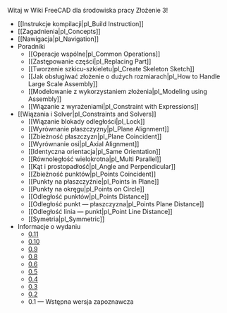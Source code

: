 Witaj w Wiki FreeCAD dla środowiska pracy Złożenie 3!

* [[Instrukcje kompilacji|pl_Build Instruction]]
* [[Zagadnienia|pl_Concepts]]
* [[Nawigacja|pl_Navigation]]
* Poradniki
    * [[Operacje wspólne|pl_Common Operations]]
    * [[Zastępowanie części|pl_Replacing Part]]
    * [[Tworzenie szkicu-szkieletu|pl_Create Skeleton Sketch]]
    * [[Jak obsługiwać złożenie o dużych rozmiarach|pl_How to Handle Large Scale Assembly]]
    * [[Modelowanie z wykorzystaniem złożenia|pl_Modeling using Assembly]]
    * [[Wiązanie z wyrażeniami|pl_Constraint with Expressions]]
* [[Wiązania i Solver|pl_Constraints and Solvers]]
    * [[Wiązanie blokady odległości|pl_Lock]]
    * [[Wyrównanie płaszczyzny|pl_Plane Alignment]]
    * [[Zbieżność płaszczyzn|pl_Plane Coincident]]
    * [[Wyrównanie osi|pl_Axial Alignment]]
    * [[Identyczna orientacja|pl_Same Orientation]]
    * [[Równoległość wielokrotna|pl_Multi Parallel]]
    * [[Kąt i prostopadłość|pl_Angle and Perpendicular]]
    * [[Zbieżność punktów|pl_Points Coincident]]
    * [[Punkty na płaszczyźnie|pl_Points in Plane]]
    * [[Punkty na okręgu|pl_Points on Circle]]
    * [[Odległość punktów|pl_Points Distance]]
    * [[Odległość punkt — płaszczyzna|pl_Points Plane Distance]]
    * [[Odległość linia — punkt|pl_Point Line Distance]]
    * [[Symetria|pl_Symmetric]]
* Informacje o wydaniu
    * [0.11](wiki/Release-Notes-0.11)
    * [0.10](wiki/Release-Notes-0.10)
    * [0.9](wiki/Release-Notes-0.9)
    * [0.8](wiki/Release-Notes-0.8)
    * [0.6](wiki/Release-Notes-0.6)
    * [0.5](wiki/Release-Notes-0.5)
    * [0.4](wiki/Release-Notes-0.4)
    * [0.3](wiki/Release-Notes-0.3)
    * [0.2](wiki/Release-Notes-0.2)
    * 0.1 — Wstępna wersja zapoznawcza
